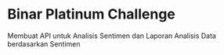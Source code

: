 # Binar Platinum Challenge

Membuat API untuk Analisis Sentimen dan Laporan Analisis Data berdasarkan Sentimen
